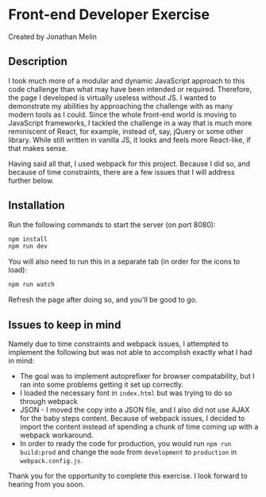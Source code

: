 Front-end Developer Exercise
============================

Created by Jonathan Melin

Description
-----------

I took much more of a modular and dynamic JavaScript approach to this code challenge than what may have been intended or required. Therefore, the page I developed is virtually useless without JS. I wanted to demonstrate my abilities by approaching the challenge with as many modern tools as I could. Since the whole front-end world is moving to JavaScript frameworks, I tackled the challenge in a way that is much more reminiscent of React, for example, instead of, say, jQuery or some other library. While still written in vanilla JS, it looks and feels more React-like, if that makes sense. 

Having said all that, I used webpack for this project. Because I did so, and because of time constraints, there are a few issues that I will address further below. 


Installation
------------

Run the following commands to start the server (on port 8080):

```sh
npm install
npm run dev
```

You will also need to run this in a separate tab (in order for the icons to load):

```sh
npm run watch
```

Refresh the page after doing so, and you'll be good to go.

Issues to keep in mind
----------------------

Namely due to time constraints and webpack issues, I attempted to implement the following but was not able to accomplish exactly what I had in mind:

* The goal was to implement autoprefixer for browser compatability, but I ran into some problems getting it set up correctly.
* I loaded the necessary font in `index.html` but was trying to do so through webpack
* JSON - I moved the copy into a JSON file, and I also did not use AJAX for the baby steps content. Because of webpack issues, I decided to import the content instead of spending a chunk of time coming up with a webpack workaround. 
* In order to ready the code for production, you would run `npm run build:prod` and change the `mode` from `development` to `production` in `webpack.config.js`.

Thank you for the opportunity to complete this exercise. I look forward to hearing from you soon. 
